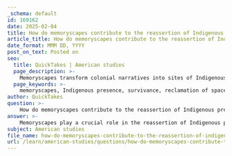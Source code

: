 ```yaml
---
_schema: default
id: 169162
date: 2025-02-04
title: How do memoryscapes contribute to the reassertion of Indigenous presence and the celebration of survivance?
article_title: How do memoryscapes contribute to the reassertion of Indigenous presence and the celebration of survivance?
date_format: MMM DD, YYYY
post_on_text: Posted on
seo:
  title: QuickTakes | American studies
  page_description: >-
    Memoryscapes transform colonial narratives into sites of Indigenous empowerment, fostering community identity, challenging historical misrepresentation, and celebrating survivance through reclamation and memorialization.
  page_keywords: >-
    memoryscapes, Indigenous presence, survivance, reclamation of space, collective memorialization, colonial narratives, cultural continuity, emotional significance, empty plinths, representation in history
author: QuickTakes
question: >-
    How do memoryscapes contribute to the reassertion of Indigenous presence and the celebration of survivance?
answer: >-
    Memoryscapes play a crucial role in the reassertion of Indigenous presence and the celebration of survivance by transforming spaces that have historically been dominated by colonial narratives into sites of Indigenous empowerment and resilience. The concept of memoryscapes, as articulated by historian Christine DeLucia, refers to "constellations of spots on the land that have accrued stories over time," which imbue these locations with emotional and political significance. This transformation is essential for Indigenous communities as it allows them to reclaim their narratives and histories that have often been marginalized or misrepresented.\n\n1. **Reclamation of Space**: Memoryscapes serve as a platform for Indigenous communities to assert their presence in places that have previously celebrated colonial figures and narratives. The removal of statues and monuments that honor colonizers, as seen in recent protests, symbolizes a powerful act of reclamation. For instance, the toppling of Junipero Serra's statue in California was not just a physical act but a collective moment of celebration for Indigenous Californians, marking their survival and resilience against historical injustices.\n\n2. **Collective Memorialization**: The acts of collective memorialization that occur in these memoryscapes foster a sense of community and shared identity among Indigenous peoples. These spaces become sites for gathering, storytelling, and honoring ancestors, thus reinforcing cultural continuity and community bonds. The emotional responses—such as smudging, praying, and celebrating—during the removal of colonial statues highlight the significance of these moments in affirming Indigenous identities and histories.\n\n3. **Challenging Colonial Narratives**: Memoryscapes allow Indigenous communities to challenge and reinterpret colonial narratives that have long dominated public history. By advocating for a more rigorous interpretation of historical events, such as California Mission history, Indigenous voices can center their experiences and honor their survival. This shift in narrative not only empowers Indigenous peoples but also educates the broader public about the complexities of history and the ongoing impact of colonialism.\n\n4. **Symbolism of Empty Plinths**: The empty plinths left behind after the removal of colonial statues serve as powerful symbols of resilience and a commitment to challenging oppressive narratives. They represent a space for new stories and interpretations that honor Indigenous experiences and histories, allowing for a reimagining of public spaces that reflect a more inclusive and accurate historical narrative.\n\n5. **Future Directions**: The ongoing conversations led by Indigenous communities about memorial spaces emphasize the importance of returning land and allowing Indigenous representation in historical narratives. This process not only aids in cultural reclamation but also fosters a sense of agency and self-determination among Indigenous peoples.\n\nIn summary, memoryscapes contribute significantly to the reassertion of Indigenous presence and the celebration of survivance by transforming historical narratives, fostering community empowerment, and challenging colonial legacies. They serve as vital spaces for Indigenous storytelling, cultural expression, and the ongoing struggle for recognition and justice.
subject: American studies
file_name: how-do-memoryscapes-contribute-to-the-reassertion-of-indigenous-presence-and-the-celebration-of-survivance.md
url: /learn/american-studies/questions/how-do-memoryscapes-contribute-to-the-reassertion-of-indigenous-presence-and-the-celebration-of-survivance
---
```


&nbsp;
